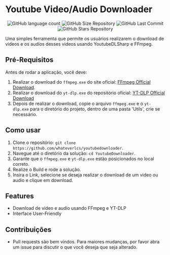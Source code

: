 # Youtube Video/Audio Downloader

<p align="center">
  <img alt="GitHub language count" src="https://img.shields.io/github/languages/count/whateverlcs/youtubedownloader?color=red">
  
  <img alt="GitHub Size Repository" src="https://img.shields.io/github/repo-size/whateverlcs/youtubedownloader?color=red">
    
  <img alt="GitHub Last Commit" src="https://img.shields.io/github/last-commit/whateverlcs/youtubedownloader?color=red">
  
  <img alt="GitHub Stars Repository" src="https://img.shields.io/github/stars/whateverlcs/youtubedownloader?style=social">
</p>


Uma simples ferramenta que permite os usuários realizarem o download de videos e os audios desses videos usando YoutubeDLSharp e FFmpeg.

## Pré-Requisitos

Antes de rodar a aplicação, você deve:

1. Realizar o download do `ffmpeg.exe` do site oficial: [FFmpeg Official Download](https://ffmpeg.org/download.html).
2. Realizar o download do `yt-dlp.exe` do repositório oficial: [YT-DLP Official Download](https://github.com/yt-dlp/yt-dlp/releases/tag/2024.10.22)
3. Depois de realizar o download, copie o arquivo `ffmpeg.exe` e o `yt-dlp.exe` para o diretório do projeto, dentro de uma pasta 'Utils', crie se necessário.

## Como usar

1. Clone o repositório: `git clone https://github.com/whateverlcs/youtubedownloader`.
2. Navegue até o diretório da solução: `cd YoutubeDownloader`.
3. Garante que o `ffmpeg.exe` e `yt-dlp.exe` estão posicionados no local correto.
4. Realize o Build e rode a solução.
5. Insira o Link, selecione se deseja realizar o download de um video ou audio e clique em download.

## Features

- Download de video e audio usando FFmpeg e YT-DLP
- Interface User-Friendly

## Contribuições

- Pull requests são bem vindos. Para maiores mudanças, por favor abra um issue para discutir o que você deseja que seja alterado.